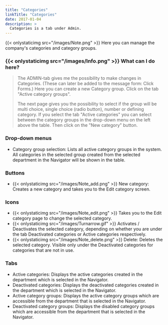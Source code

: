 ```yaml
---
title: "Categories"
linkTitle: "Categories"
date: 2017-01-04
description: >
  Categories is a tab under Admin.
---
```

{{< onlystaticimg src="/images/Note.png" >}} Here you can manage the company's categories and category groups.

### {{< onlystaticimg src="/images/Info.png" >}} What can I do here?
>The ADMIN-tab gives me the possibility to make changes in Categories. (These can later be added to the message form: Click Forms.)
>Here you can create a new Category group. Click on the tab "Active category groups".
>
>The next page gives you the possibility to select if the group will be multi choice, single choice (radio button), number or defining category.
>If you select the tab "Active categories" you can select between the category groups in the drop-down menu on the left above the table. Then click on the "New category" button.

### Drop-down menus

- Category group selection: Lists all active category groups in the system. All categories in the selected group created from the selected department in the Navigator will be shown in the table.

### Buttons

- {{< onlystaticimg src="/images/Note_add.png" >}} New category: Creates a new category and takes you to the Edit category screen.

### Icons

- {{< onlystaticimg src="/images/Note_edit.png" >}} Takes you to the Edit category page to change the selected category.
- {{< onlystaticimg src="/images/Turnarrow.gif" >}} Activates / Deactivates the selected category, depending on whether you are under the tab Deactivated categories or Active categories respectively.
- {{< onlystaticimg src="/images/Note_delete.png" >}} Delete: Deletes the selected category. Visible only under the Deactivated categories for categories that are not in use.

### Tabs

- Active categories: Displays the active categories created in the department which is selected in the Navigator.
- Deactivated categories: Displays the deactivated categories created in the department which is selected in the Navigator.
- Active category groups: Displays the active category groups which are accessible from the department that is selected in the Navigator.
- Deactivated category groups: Displays the disabled category groups which are accessible from the department that is selected in the Navigator.
